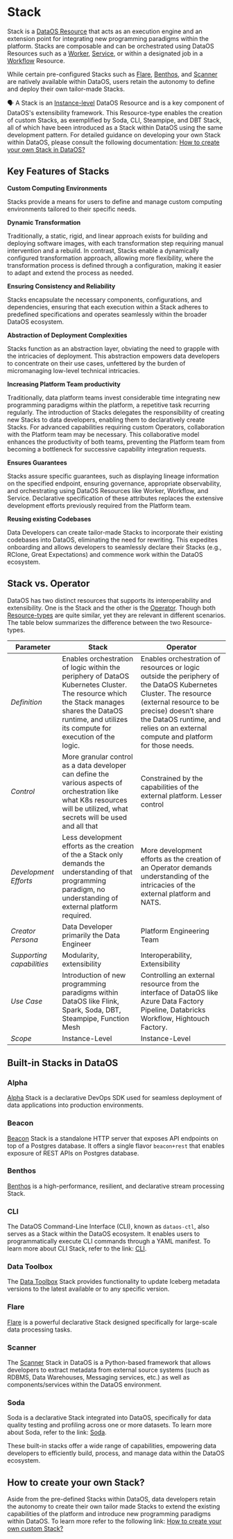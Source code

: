 # Stack

Stack is a [DataOS Resource](../resources.md) that acts as an execution engine and an extension point for integrating new programming paradigms within the platform. Stacks are composable and can be orchestrated using DataOS Resources such as a [Worker](./worker.md), [Service](./service.md), or within a designated job in a [Workflow](./workflow.md) Resource.

While certain pre-configured Stacks such as [Flare](./stacks/flare.md), [Benthos](./stacks/benthos.md), and [Scanner](./stacks/scanner.md) are natively available within DataOS, users retain the autonomy to define and deploy their own tailor-made Stacks.

<aside class="callout">

🗣️ A Stack is an <a href="/resources/types_of_dataos_resources/#instance-level-resources">Instance-level</a> DataOS Resource and is a key component of DataOS's extensibility framework. This Resource-type enables the creation of custom Stacks, as exemplified by Soda, CLI, Steampipe, and DBT Stack, all of which have been introduced as a Stack within DataOS using the same development pattern. For detailed guidance on developing your own Stack within DataOS, please consult the following documentation: <a href = "/resources/stacks/custom_stacks/">How to create your own Stack in DataOS?</a>

</aside>

## Key Features of Stacks

**Custom Computing Environments**

Stacks provide a means for users to define and manage custom computing environments tailored to their specific needs.

**Dynamic Transformation**

Traditionally, a static, rigid, and linear approach exists for building and deploying software images, with each transformation step requiring manual intervention and a rebuild. In contrast, Stacks enable a dynamically configured transformation approach, allowing more flexibility, where the transformation process is defined through a configuration, making it easier to adapt and extend the process as needed.

**Ensuring Consistency and Reliability**

Stacks encapsulate the necessary components, configurations, and dependencies, ensuring that each execution within a Stack adheres to predefined specifications and operates seamlessly within the broader DataOS ecosystem.

**Abstraction of Deployment Complexities**

Stacks function as an abstraction layer, obviating the need to grapple with the intricacies of deployment. This abstraction empowers data developers to concentrate on their use cases, unfettered by the burden of micromanaging low-level technical intricacies.

**Increasing Platform Team productivity**

Traditionally, data platform teams invest considerable time integrating new programming paradigms within the platform, a repetitive task recurring regularly. The introduction of Stacks delegates the responsibility of creating new Stacks to data developers, enabling them to declaratively create Stacks. For advanced capabilities requiring custom Operators, collaboration with the Platform team may be necessary. This collaborative model enhances the productivity of both teams, preventing the Platform team from becoming a bottleneck for successive capability integration requests.

**Ensures Guarantees**

Stacks assure specific guarantees, such as displaying lineage information on the specified endpoint, ensuring governance, appropriate observability, and orchestrating using DataOS Resources like Worker, Workflow, and Service. Declarative specification of these attributes replaces the extensive development efforts previously required from the Platform team.

**Reusing existing Codebases**

Data Developers can create tailor-made Stacks to incorporate their existing codebases into DataOS, eliminating the need for rewriting. This expedites onboarding and allows developers to seamlessly declare their Stacks (e.g., RClone, Great Expectations) and commence work within the DataOS ecosystem.

## Stack vs. Operator

DataOS has two distinct resources that supports its interoperability and extensibility. One is the Stack and the other is the [Operator](./operator.md). Though both [Resource-types](./types_of_dataos_resources.md) are quite similar, yet they are relevant in different scenarios. The table below summarizes the difference between the two Resource-types.

| Parameter | Stack | Operator |
| --- | --- | --- |
| *Definition* | Enables orchestration of logic within the periphery of DataOS Kubernetes Cluster. The resource which the Stack manages shares the DataOS runtime, and utilizes its compute for execution of the logic. | Enables orchestration of resources or logic outside the periphery of the DataOS Kubernetes Cluster. The resource (external resource to be precise) doesn’t share the DataOS runtime, and relies on an external compute and platform for those needs. |
| *Control* | More granular control as a data developer can define the various aspects of orchestration like what K8s resources will be utilized, what secrets will be used and all that   | Constrained by the capabilities of the external platform. Lesser control |
| *Development Efforts* | Less development efforts as the creation of the a Stack only demands the understanding of that programming paradigm, no understanding of external platform required. | More development efforts as the creation of an Operator demands understanding of the intricacies of the external platform and NATS. |
| *Creator Persona* | Data Developer primarily the Data Engineer | Platform Engineering Team  |
| *Supporting capabilities* | Modularity, extensibility | Interoperability, Extensibility  |
| *Use Case* | Introduction of new programming paradigms within DataOS like Flink, Spark, Soda, DBT, Steampipe, Function Mesh | Controlling an external resource from the interface of DataOS like Azure Data Factory Pipeline, Databricks Workflow, Hightouch Factory. |
| *Scope* | Instance-Level | Instance-Level |

## Built-in Stacks in DataOS


### **Alpha**

[Alpha](./stacks/alpha.md) Stack is a declarative DevOps SDK used for seamless deployment of data applications into production environments.

### **Beacon**

[Beacon](./stacks/beacon.md) Stack is a standalone HTTP server that exposes API endpoints on top of a Postgres database. It offers a single flavor `beacon+rest` that enables exposure of REST APIs on Postgres database.


### **Benthos**

[Benthos](./stacks/benthos.md) is a high-performance, resilient, and declarative stream processing Stack.

### **CLI**

The DataOS Command-Line Interface (CLI), known as `dataos-ctl`, also serves as a Stack within the DataOS ecosystem. It enables users to programmatically execute CLI commands through a YAML manifest. To learn more about CLI Stack, refer to the link: [CLI](./stacks/cli.md).



### **Data Toolbox**

The [Data Toolbox](./stacks/data_toolbox.md) Stack provides functionality to update Iceberg metadata versions to the latest available or to any specific version.

### **Flare**

[Flare](./stacks/flare.md) is a powerful declarative Stack designed specifically for large-scale data processing tasks.


### **Scanner**

The [Scanner](./stacks/scanner.md) Stack in DataOS is a Python-based framework that allows developers to extract metadata from external source systems (such as RDBMS, Data Warehouses, Messaging services, etc.) as well as components/services within the DataOS environment.

### **Soda**

Soda is a declarative Stack integrated into DataOS, specifically for data quality testing and profiling across one or more datasets. To learn more about Soda, refer to the link: [Soda](./stacks/soda.md).


These built-in stacks offer a wide range of capabilities, empowering data developers to efficiently build, process, and manage data within the DataOS ecosystem.



## How to create your own Stack?

Aside from the pre-defined Stacks within DataOS, data developers retain the autonomy to create their own tailor made Stacks to extend the existing capabilities of the platform and introduce new programming paradigms within DataOS. To learn more refer to the following link: [How to create your own custom Stack?](./stacks/custom_stacks.md)


